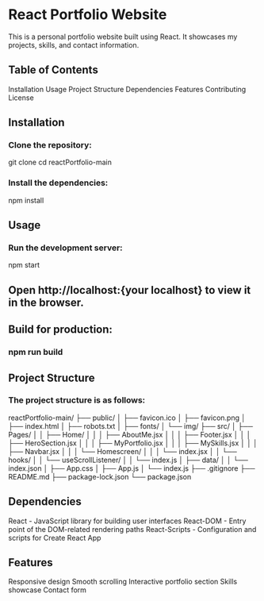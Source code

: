 # React Portfolio Website
This is a personal portfolio website built using React. It showcases my projects, skills, and contact information.

## Table of Contents
Installation
Usage
Project Structure
Dependencies
Features
Contributing
License

## Installation
### Clone the repository:
git clone <repository-url>
cd reactPortfolio-main

### Install the dependencies:
npm install

## Usage
### Run the development server:
npm start

## Open http://localhost:{your localhost} to view it in the browser.

## Build for production:
### npm run build

## Project Structure
### The project structure is as follows:
reactPortfolio-main/
├── public/
│   ├── favicon.ico
│   ├── favicon.png
│   ├── index.html
│   ├── robots.txt
│   ├── fonts/
│   └── img/
├── src/
│   ├── Pages/
│   │   ├── Home/
│   │   │   ├── AboutMe.jsx
│   │   │   ├── Footer.jsx
│   │   │   ├── HeroSection.jsx
│   │   │   ├── MyPortfolio.jsx
│   │   │   ├── MySkills.jsx
│   │   │   ├── Navbar.jsx
│   │   │   └── Homescreen/
│   │   │       └── index.jsx
│   │   └── hooks/
│   │       └── useScrollListener/
│   │           └── index.js
│   ├── data/
│   │   └── index.json
│   ├── App.css
│   ├── App.js
│   └── index.js
├── .gitignore
├── README.md
├── package-lock.json
└── package.json

## Dependencies
React - JavaScript library for building user interfaces
React-DOM - Entry point of the DOM-related rendering paths
React-Scripts - Configuration and scripts for Create React App

## Features
Responsive design
Smooth scrolling
Interactive portfolio section
Skills showcase
Contact form

